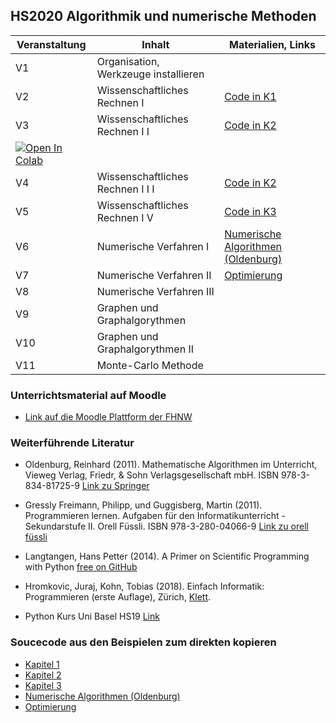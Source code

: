 ## HS2020 Algorithmik und numerische Methoden

| Veranstaltung        | Inhalt                           | Materialien, Links                |
| ------------- |----------------------------------| -------------------------------------------------------------------------|
| V1  | Organisation, Werkzeuge  installieren |             |
| V2  | Wissenschaftliches Rechnen I     |  [Code in K1](https://nbviewer.jupyter.org/github/mgje/PIUMP/blob/master/wr2018/Kapitel_1_Variablen_Ausdruecke.ipynb)                         |
| V3  | Wissenschaftliches Rechnen I I   |  [Code in K2](https://nbviewer.jupyter.org/github/mgje/PIUMP/blob/master/wr2018/Kapitel_2_Schleifen_Listen.ipynb)
[![Open In Colab](https://colab.research.google.com/assets/colab-badge.svg)](https://colab.research.google.com/github/mgje/PIUMP/blob/master/wr2018/Kapitel_2_Schleifen_Listen.ipynb)                         |
| V4 | Wissenschaftliches Rechnen I I I                         |        [Code in K2](https://nbviewer.jupyter.org/github/mgje/PIUMP/blob/master/wr2018/Kapitel_2_Schleifen_Listen.ipynb)                        |
| V5  | Wissenschaftliches Rechnen I V |  [Code in K3](https://nbviewer.jupyter.org/github/mgje/PIUMP/blob/master/wr2018/Kapitel_3_Funktionen.ipynb)                              |
| V6  | Numerische Verfahren I               |  [Numerische Algorithmen (Oldenburg)](https://nbviewer.jupyter.org/github/mgje/PIUMP/blob/master/Beispiele_Skript_SciComputing/Numerische%20Algorithmen.ipynb)                                         |
| V7  | Numerische Verfahren II           |   [Optimierung](https://nbviewer.jupyter.org/github/mgje/PIUMP/blob/master/Beispiele_Skript_SciComputing/Optimierung.ipynb)                                                               |
| V8  | Numerische Verfahren III         |                                                                  |
| V9  | Graphen und Graphalgorythmen            |                                                                  |
| V10  | Graphen und Graphalgorythmen II |                                                               |
| V11  | Monte-Carlo Methode |                                                               |

### Unterrichtsmaterial auf Moodle

* [Link auf die Moodle Plattform der FHNW](https://moodle.fhnw.ch/)

### Weiterführende Literatur 

* 	Oldenburg, Reinhard (2011). Mathematische Algorithmen im Unterricht, Vieweg Verlag, Friedr, & Sohn Verlagsgesellschaft mbH. ISBN 978-3-834-81725-9 [Link zu Springer](https://link.springer.com/book/10.1007/978-3-8348-8336-0)

* Gressly Freimann, Philipp, und Guggisberg, Martin (2011). Programmieren lernen. Aufgaben für den Informatikunterricht - Sekundarstufe II. Orell Füssli. ISBN 978-3-280-04066-9 [Link zu orell füssli](https://ofv.ch/lernmedien/detail/programmieren-lernen/14505/)

* Langtangen, Hans Petter (2014). A Primer on Scientific
Programming with Python [free on GitHub](https://hplgit.github.io/primer.html/doc/pub/half/book.pdf)

* Hromkovic, Juraj, Kohn, Tobias (2018). Einfach Informatik: Programmieren (erste Auflage), Zürich, [Klett](https://www.klett.ch/Katalog/Sekundarstufe%2BI/Informatik/Empfehlung/Einfach%2BInformatik%2B7-9%2B-%2BProgrammieren/Einfach+Informatik+7%E2%80%939+%E2%80%93+Programmieren/978-3-264-84463-4/shopartikel/).


* Python Kurs Uni Basel HS19
[Link](https://github.com/unibas-marcelluethi/programmieren-notebooks)

### Soucecode aus den  Beispielen zum direkten kopieren


- [Kapitel 1](https://github.com/mgje/PIUMP/blob/master/wr2018/Kapitel_1_Variablen_Ausdruecke.ipynb)
- [Kapitel 2](https://github.com/mgje/PIUMP/blob/master/wr2018/Kapitel_2_Schleifen_Listen.ipynb)
- [Kapitel 3](https://github.com/mgje/PIUMP/blob/master/wr2018/Kapitel_3_Funktionen.ipynb)
- [Numerische Algorithmen (Oldenburg)](../Beispiele_Skript_SciComputing/Numerische%20Algorithmen.ipynb)
- [Optimierung](../Beispiele_Skript_SciComputing/Optimierung.ipynb)


